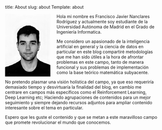 title: About
slug: about
Template: about

<img src="/images/photo.png" align="left" width="150" style="padding-right:20px;"/>
Hola mi nombre es Francisco Javier Nanclares Rodríguez y actualmente soy estudiante de la Universidad Autónoma de Madrid
en el Grado de Ingeniería Informatica.


Me considero un apasionado de la inteligencia artificial en general y la ciencia de datos en particular en este blog compartiré metodologías que me han sido útiles a la hora de afrontar problemas en este campo, tanto de manera funcional y sus problemas de implementación como la base teórico matemática subyacente.


No pretendo plasmar una visión holística del campo, ya que eso requeriría demasiado tiempo y desvirtuaría la finalidad del blog, en cambio me centrare en campos más específicos como el Reinforcement Learning, Deep Learning etc; Haciendo agrupaciones de contenidos para un mejor seguimiento y siempre dejando recursos adjuntos para ampliar contenido interesante sobre el tema en particular.


Espero que les guste el contenido y que se metan a este maravilloso campo que promete revolucionar el mundo que conocemos.
<br clear="left"/>
